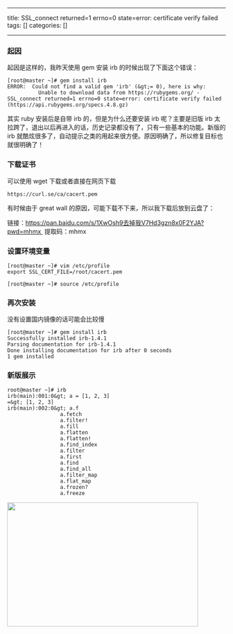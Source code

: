 
--- 
title:  SSL_connect returned=1 errno=0 state=error: certificate verify failed 
tags: []
categories: [] 

---
### 起因

起因是这样的，我昨天使用 gem 安装 irb 的时候出现了下面这个错误：

```
[root@master ~]# gem install irb
ERROR:  Could not find a valid gem 'irb' (&gt;= 0), here is why:
          Unable to download data from https://rubygems.org/ - SSL_connect returned=1 errno=0 state=error: certificate verify failed (https://api.rubygems.org/specs.4.8.gz)

```

其实 ruby 安装后是自带 irb 的，但是为什么还要安装 irb 呢？主要是旧版 irb 太拉跨了，退出以后再进入的话，历史记录都没有了，只有一些基本的功能。新版的 irb 就酷炫很多了，自动提示之类的用起来很方便。原因明确了，所以修复目标也就很明确了！

### 下载证书

可以使用 wget 下载或者直接在网页下载

```
https://curl.se/ca/cacert.pem
```

有时候由于 great wall 的原因，可能下载不下来，所以我下载后放到云盘了：

链接：https://pan.baidu.com/s/1XwOsh9去掉我V7Hd3gzn8x0F2YJA?pwd=mhmx  提取码：mhmx 

### 设置环境变量

```
[root@master ~]# vim /etc/profile
export SSL_CERT_FILE=/root/cacert.pem

[root@master ~]# source /etc/profile
```

### 再次安装

没有设置国内镜像的话可能会比较慢

```
[root@master ~]# gem install irb
Successfully installed irb-1.4.1
Parsing documentation for irb-1.4.1
Done installing documentation for irb after 0 seconds
1 gem installed

```

### 新版展示

```
root@master ~]# irb
irb(main):001:0&gt; a = [1, 2, 3]
=&gt; [1, 2, 3]
irb(main):002:0&gt; a.f
                 a.fetch                            
                 a.filter!                          
                 a.fill                             
                 a.flatten                          
                 a.flatten!                         
                 a.find_index                       
                 a.filter                           
                 a.first                            
                 a.find                             
                 a.find_all                         
                 a.filter_map                       
                 a.flat_map                         
                 a.frozen?                          
                 a.freeze        
```

<img alt="" height="286" src="https://img-blog.csdnimg.cn/a73362b7abe9493bb572a4cf4d0f1b0b.png?x-oss-process=image/watermark,type_d3F5LXplbmhlaQ,shadow_50,text_Q1NETiBATG9vb29raW5n,size_14,color_FFFFFF,t_70,g_se,x_16" width="440">


